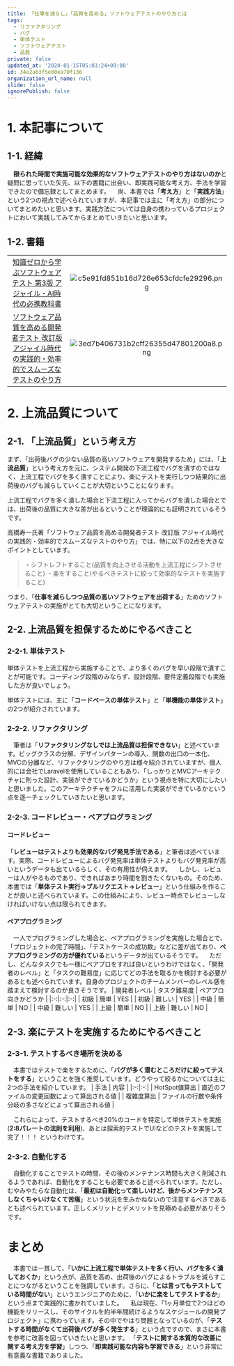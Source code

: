 ```yaml
---
title: 「仕事を減らし」「品質を高める」ソフトウェアテストのやり方とは
tags:
  - リファクタリング
  - バグ
  - 単体テスト
  - ソフトウェアテスト
  - 品質
private: false
updated_at: '2024-01-15T05:03:24+09:00'
id: 34e2a63f5e00ea70f136
organization_url_name: null
slide: false
ignorePublish: false
---
```

# 1. 本記事について
## 1-1. 経緯
　**限られた時間で実施可能な効果的なソフトウェアテストのやり方はないのか**と疑問に思っていた矢先、以下の書籍に出会い、即実践可能な考え方、手法を学習できたので備忘録としてまとめます。
　尚、本書では「**考え方**」と「**実践方法**」という2つの視点で述べられていますが、本記事では主に「考え方」の部分についてまとめたいと思います。実践方法については自身の携わっているプロジェクトにおいて実践してみてからまとめていきたいと思います。

## 1-2. 書籍
|  |  |
|:-:|:-:|
| [知識ゼロから学ぶソフトウェアテスト 第3版 アジャイル・AI時代の必携教科書](https://www.amazon.co.jp/%E7%9F%A5%E8%AD%98%E3%82%BC%E3%83%AD%E3%81%8B%E3%82%89%E5%AD%A6%E3%81%B6%E3%82%BD%E3%83%95%E3%83%88%E3%82%A6%E3%82%A7%E3%82%A2%E3%83%86%E3%82%B9%E3%83%88-%E7%AC%AC3%E7%89%88-%E3%82%A2%E3%82%B8%E3%83%A3%E3%82%A4%E3%83%AB%E3%83%BBAI%E6%99%82%E4%BB%A3%E3%81%AE%E5%BF%85%E6%90%BA%E6%95%99%E7%A7%91%E6%9B%B8-%E9%AB%98%E6%A9%8B-%E5%AF%BF%E4%B8%80/dp/4798182435/ref=sr_1_1?qid=1704622191&s=books&sr=1-1)  |  ![c5e91fd851b16d726e653cfdcfe29296.png](https://qiita-image-store.s3.ap-northeast-1.amazonaws.com/0/2375287/6439dee0-a534-4814-76db-171be03b32b0.png) |
| [ソフトウェア品質を高める開発者テスト 改訂版 アジャイル時代の実践的・効率的でスムーズなテストのやり方](https://www.amazon.co.jp/%E3%82%BD%E3%83%95%E3%83%88%E3%82%A6%E3%82%A7%E3%82%A2%E5%93%81%E8%B3%AA%E3%82%92%E9%AB%98%E3%82%81%E3%82%8B%E9%96%8B%E7%99%BA%E8%80%85%E3%83%86%E3%82%B9%E3%83%88-%E6%94%B9%E8%A8%82%E7%89%88-%E3%82%A2%E3%82%B8%E3%83%A3%E3%82%A4%E3%83%AB%E6%99%82%E4%BB%A3%E3%81%AE%E5%AE%9F%E8%B7%B5%E7%9A%84%E3%83%BB%E5%8A%B9%E7%8E%87%E7%9A%84%E3%81%A7%E3%82%B9%E3%83%A0%E3%83%BC%E3%82%BA%E3%81%AA%E3%83%86%E3%82%B9%E3%83%88%E3%81%AE%E3%82%84%E3%82%8A%E6%96%B9-%E9%AB%98%E6%A9%8B%E5%AF%BF%E4%B8%80/dp/4798176397/ref=sr_1_2?qid=1704622191&s=books&sr=1-2)  | ![3ed7b406731b2cff26355d47801200a8.png](https://qiita-image-store.s3.ap-northeast-1.amazonaws.com/0/2375287/621ecb4e-91dc-a0c8-f71f-ab64371e3f70.png)  |
# 2. 上流品質について
## 2-1. 「上流品質」という考え方
まず、「出荷後バグの少ない品質の高いソフトウェアを開発するため」には、「**上流品質**」という考え方を元に、システム開発の下流工程でバグを潰すのではなく、上流工程でバグを多く潰すことにより、楽にテストを実行しつつ結果的に出荷後のバグも減らしていくことが大切ということになります。

上流工程でバグを多く潰した場合と下流工程に入ってからバグを潰した場合とでは、出荷後の品質に大きな差が出るということが理論的にも証明されているそうです。

高橋寿一氏著「ソフトウェア品質を高める開発者テスト 改訂版 アジャイル時代の実践的・効率的でスムーズなテストのやり方」では、特に以下の2点を大きなポイントとしています。
> ・シフトレフトすること(品質を向上させる活動を上流工程にシフトさせること)
> ・楽をすること(やるべきテストに絞って効率的なテストを実施すること)

つまり、「**仕事を減らしつつ品質の高いソフトウェアを出荷する**」ためのソフトウェアテストの実施がとても大切ということになります。
## 2-2. 上流品質を担保するためにやるべきこと
### 2-2-1. 単体テスト
単体テストを上流工程から実施することで、より多くのバグを早い段階で潰すことが可能です。コーディング段階のみならず、設計段階、要件定義段階でも実施した方が良いでしょう。

単体テストには、主に「**コードベースの単体テスト**」と「**単機能の単体テスト**」の2つが紹介されています。

### 2-2-2. リファクタリング
　筆者は「**リファクタリングなしでは上流品質は担保できない**」と述べています。ビッグクラスの分解、デザインパターンの導入、関数の出口の一本化、MVCの分離など、リファクタリングのやり方は様々紹介されていますが、個人的には会社でLaravelを使用していることもあり、「しっかりとMVCアーキテクチャに則った設計、実装ができているかどうか」という視点を特に大切にしたいと思いました。このアーキテクチャをフルに活用した実装ができているかという点を逐一チェックしていきたいと思います。

### 2-2-3. コードレビュー・ペアプログラミング
#### コードレビュー
「**レビューはテストよりも効果的なバグ発見手法である**」と筆者は述べています。実際、コードレビューによるバグ発見率は単体テストよりもバグ発見率が高いというデータも出ているらしく、その有用性が伺えます。
　しかし、レビューは人がやるものであり、できればあまり時間を割きたくないもの。そのため、本書では「**単体テスト実行→プルリクエスト→レビュー**」という仕組みを作ることが良いと述べられています。この仕組みにより、レビュー時点でレビューしなければいけない点は限られてきます。
#### ペアプログラミング
　一人でプログラミングした場合と、ペアプログラミングを実施した場合とで、「プロジェクトの完了時間」、「テストケースの成功数」などに差が出ており、**ペアプログラミングの方が優れている**というデータが出ているそうです。
 　ただし、どんなタスクでも一様にペアプロをすれば良いというわけではなく、「開発者のレベル」と「タスクの難易度」に応じてどの手法を取るかを検討する必要があるとも述べられています。自身のプロジェクトのチームメンバーのレベル感を踏まえて検討するのが良さそうです。
| 開発者レベル | タスク難易度 | ペアプロ向きかどうか |
|:-:|:-:|:-:|
| 初級  | 簡単  | YES  |
| 初級  |  難しい | YES  |
| 中級  | 簡単  |  NO |
| 中級  | 難しい  | YES  |
| 上級  | 簡単  | NO |
| 上級  | 難しい  | NO  |

## 2-3. 楽にテストを実施するためにやるべきこと
### 2-3-1. テストするべき場所を決める
　本書ではテストで楽をするために、「**バグが多く潜むところだけに絞ってテストをする**」ということを強く推奨しています。どうやって絞るかについては主に2つの手法を紹介しています。
| 手法 | 内容 |
|:-:|:-:|
| HotSpot値算出  | 直近のファイルの変更回数によって算出される値  |
| 複雑度算出  | ファイルの行数や条件分岐の多さなどによって算出される値  |

　これらによって、テストするべき20%のコードを特定して単体テストを実施(**2:8パレートの法則を利用**)、あとは探索的テストでUIなどのテストを実施して完了！！！
  というわけです。
### 2-3-2. 自動化する
 　自動化することでテストの時間、その後のメンテナンス時間も大きく削減されるようであれば、自動化をすることも必要であると述べられています。ただし、むやみやたらな自動化は、「**最初は自動化って楽しいけど、後からメンテナンスしなくちゃいけなくて苦痛**」という状況を生みかねないので注意するべきであるとも述べられています。正しくメリットとデメリットを見極める必要がありそうです。
# まとめ
　本書では一貫して、「**いかに上流工程で単体テストを多く行い、バグを多く潰しておくか**」という点が、品質を高め、出荷後のバグによるトラブルを減らすことにつながるということを強調しています。さらに、「**とは言ってもテストしている時間がない**」というエンジニアのために、「**いかに楽をしてテストするか**」という点まで実践的に書かれていました。
 　私は現在、「1ヶ月単位で2つほどの機能をリリースし、そのサイクルを約半年間続けるようなスケジュールの開発プロジェクト」に携わっています。その中でやはり問題となっているのが、「**テストする時間がなくて出荷後バグが多く発生する**」という点ですので、まさに本書を参考に改善を図っていきたいと思います。
   「**テストに関する本質的な改善に関する考え方を学習**」しつつ、「**即実践可能な内容も学習できる**」という非常に有意義な書籍でありました。
